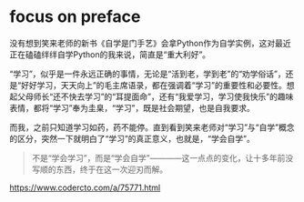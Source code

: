 # focus on preface

没有想到笑来老师的新书《自学是门手艺》会拿Python作为自学实例，这对最近正在磕磕绊绊自学Python的我来说，简直是“重大利好”。

“学习”，似乎是一件永远正确的事情，无论是“活到老，学到老”的“劝学俗话”，还是“好好学习，天天向上”的毛主席语录，都在强调着“学习”的重要性和必要性。想起父母师长“还不快去学习”的“耳提面命”，还有“我爱学习，学习使我快乐”的趣味表情，都将“学习”奉为圭臬，“学习”，既是社会期望，也是自我要求。

而我，之前只知道学习如药，药不能停。直到看到笑来老师对“学习”与“自学”概念的区分，突然一下就明白了“学习”的真正意义，也就是，“学会自学”。

> 不是“学会学习”，而是“学会自学”————这一点点的变化，让十多年前没写顺的东西，终于在这一次迎刃而解。

https://www.codercto.com/a/75771.html

